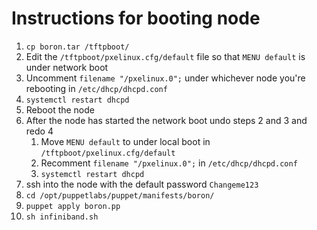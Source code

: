# Instructions for booting node
1. ```cp boron.tar /tftpboot/```
2. Edit the ```/tftpboot/pxelinux.cfg/default``` file so that ```MENU default``` is under network boot
3. Uncomment ```filename "/pxelinux.0";``` under whichever node you're rebooting in ```/etc/dhcp/dhcpd.conf``` 
4. ```systemctl restart dhcpd```
5. Reboot the node
6. After the node has started the network boot undo steps 2 and 3 and redo 4
	1. Move ```MENU default``` to under local boot in ```/tftpboot/pxelinux.cfg/default```
	2. Recomment ```filename "/pxelinux.0";``` in ```/etc/dhcp/dhcpd.conf``` 
	3. ```systemctl restart dhcpd```
7. ssh into the node with the default password ```Changeme123```
8. ```cd /opt/puppetlabs/puppet/manifests/boron/```
9. ```puppet apply boron.pp```
10. ```sh infiniband.sh``` 

